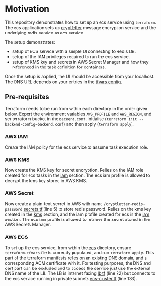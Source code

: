 # Motivation

This repository demonstrates how to set up an ecs service using `terraform`.
The ecs application sets up [cryptletter](https://github.com/Scribblerockerz/cryptletter)
message encryption service and the underlying redis service as ecs service.

The setup demonstrates:
- setup of ECS service with a simple UI connecting to Redis DB.
- setup of the IAM privileges required to run the ecs service.
- setup of KMS key and secrets in AWS Secret Manager and how they referenced
  in the task definition for containers.

Once the setup is applied, the UI should be accessible from your localhost.
The DNS URL depends on your entries in the [tfvars config](ecs/terraform.tfvars).

## Pre-requisites

Terraform needs to be run from within each directory in the order given
below. Export the environment variables `AWS_PROFILE` and `AWS_REGION`, and
set terraform bucket in the `backend.conf`. Initialise
(`terraform init --backend-config=backend.conf`) and then
apply (`terraform apply`).

### AWS IAM

Create the IAM policy for the ecs service to assume task execution role.

### AWS KMS

Now create the KMS key for secret encryption. Relies on the IAM role created
for ecs tasks in the [iam](iam) section. The ecs iam profile is allowed to
decrypt the kms key stored in AWS KMS.

### AWS Secret

Now create a plain-text secret in AWS with name `/cryptletter-redis-password`
[secrets.tf](secrets/secrets.tf) (line 5) to store redis password.
Relies on the kms key created in the [kms](kms) section,
and the iam profile created for ecs in the [iam](iam) section.
The ecs iam profile is allowed to retrieve the secret stored in the
AWS Secrets Manager.

### AWS ECS

To set up the ecs service, from within the [ecs](ecs) directory,
ensure `terraform.tfvars` file is correctly populated, and run
`terraform apply`. This part of the terraform manifests relies on an
existing DNS domain, and a corresponding ACM certificate with it.
For testing purposes, the DNS and cert part can be excluded and to
access the service just use the external DNS name of the LB. The LB
is internet facing [lb.tf](ecs/lb.tf) (line 22) but connects to the
ecs service running in private subnets [ecs-cluster.tf](ecs/ecs-cluster.tf) (line 133).